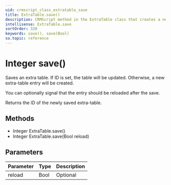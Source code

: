 ```yaml
---
uid: crmscript_class_extratable_save
title: ExtraTable.save()
description: CRMScript method in the ExtraTable class that creates a new or updates an existing extra-table
intellisense: ExtraTable.save
sortOrder: 320
keywords: save(), save(Bool)
so.topic: reference
---
```


# Integer save()

Saves an extra table. If ID is set, the table will be updated. Otherwise, a new extra-table entry will be created.

You can optionally signal that the entry should be reloaded after the save.

Returns the ID of the newly saved extra-table.

## Methods

* Integer ExtraTable.save()
* Integer ExtraTable.save(Bool reload)

## Parameters

| Parameter | Type | Description |
|---|---|---|
| reload | Bool | Optional | Whether the extra-table entry should be reloaded after the save. True = reload |
